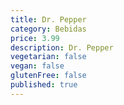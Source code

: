```yaml
---
title: Dr. Pepper
category: Bebidas
price: 3.99
description: Dr. Pepper
vegetarian: false
vegan: false
glutenFree: false
published: true
---
```

